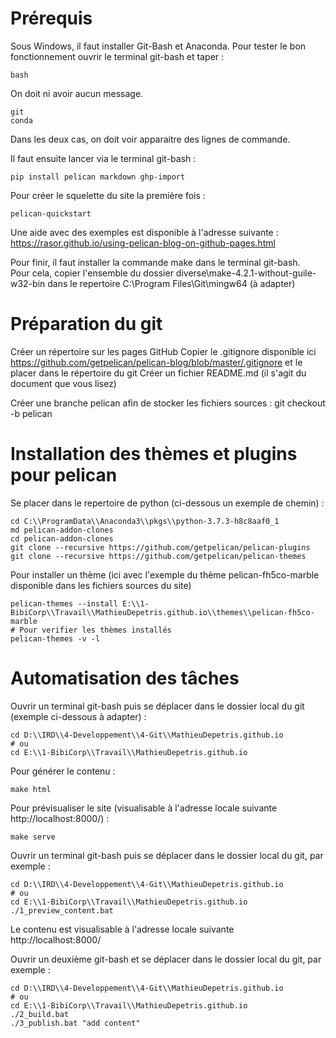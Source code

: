 # Prérequis
Sous Windows, il faut installer Git-Bash et Anaconda.
Pour tester le bon fonctionnement ouvrir le terminal git-bash et taper :

    bash

On doit ni avoir aucun message.

    git
    conda

Dans les deux cas, on doit voir apparaitre des lignes de commande.

Il faut ensuite lancer via le terminal git-bash : 

    pip install pelican markdown ghp-import

Pour créer le squelette du site la première fois :

    pelican-quickstart

Une aide avec des exemples est disponible à l'adresse suivante : <https://rasor.github.io/using-pelican-blog-on-github-pages.html>

Pour finir, il faut installer la commande make dans le terminal git-bash.  
Pour cela, copier l'ensemble du dossier diverse\make-4.2.1-without-guile-w32-bin dans le repertoire C:\Program Files\Git\mingw64 (à adapter)

# Préparation du git

Créer un répertoire sur les pages GitHub
Copier le .gitignore disponible ici https://github.com/getpelican/pelican-blog/blob/master/.gitignore et le placer dans le répertoire du git
Créer un fichier README.md (il s'agit du document que vous lisez)

Créer une branche pelican afin de stocker les fichiers sources :
    git checkout -b pelican

# Installation des thèmes et plugins pour pelican

Se placer dans le repertoire de python (ci-dessous un exemple de chemin) :

    cd C:\\ProgramData\\Anaconda3\\pkgs\\python-3.7.3-h8c8aaf0_1
    md pelican-addon-clones
    cd pelican-addon-clones
    git clone --recursive https://github.com/getpelican/pelican-plugins
    git clone --recursive https://github.com/getpelican/pelican-themes

Pour installer un thème (ici avec l'exemple du thème pelican-fh5co-marble disponible dans les fichiers sources du site)

    pelican-themes --install E:\\1-BibiCorp\\Travail\\MathieuDepetris.github.io\\themes\\pelican-fh5co-marble
    # Pour verifier les thèmes installés
    pelican-themes -v -l

# Automatisation des tâches

Ouvrir un terminal git-bash puis se déplacer dans le dossier local du git (exemple ci-dessous à adapter) :

    cd D:\\IRD\\4-Developpement\\4-Git\\MathieuDepetris.github.io
    # ou
    cd E:\\1-BibiCorp\\Travail\\MathieuDepetris.github.io

Pour générer le contenu :

    make html

Pour prévisualiser le site (visualisable à l'adresse locale suivante http://localhost:8000/) :

    make serve

Ouvrir un terminal git-bash puis se déplacer dans le dossier local du git, par exemple :

    cd D:\\IRD\\4-Developpement\\4-Git\\MathieuDepetris.github.io
    # ou
    cd E:\\1-BibiCorp\\Travail\\MathieuDepetris.github.io
    ./1_preview_content.bat

Le contenu est visualisable à l'adresse locale suivante http://localhost:8000/

Ouvrir un deuxième git-bash et se déplacer dans le dossier local du git, par exemple :

    cd D:\\IRD\\4-Developpement\\4-Git\\MathieuDepetris.github.io
    # ou
    cd E:\\1-BibiCorp\\Travail\\MathieuDepetris.github.io
    ./2_build.bat
    ./3_publish.bat "add content"